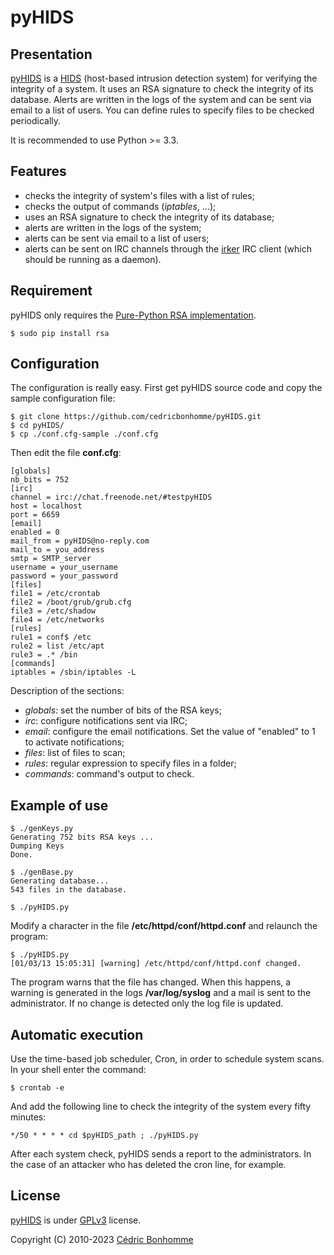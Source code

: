 pyHIDS
======

Presentation
------------
[pyHIDS](https://github.com/cedricbonhomme/pyHIDS) is a
[HIDS](http://en.wikipedia.org/wiki/Host-based_intrusion_detection_system)
(host-based intrusion detection system) for verifying the integrity of a system.
It uses an RSA signature to check the integrity of its database.
Alerts are written in the logs of the system and can be sent via email
to a list of users. You can define rules to specify files to be checked
periodically.

It is recommended to use Python >= 3.3.

Features
--------
* checks the integrity of system's files with a list of rules;
* checks the output of commands (*iptables*, ...);
* uses an RSA signature to check the integrity of its database;
* alerts are written in the logs of the system;
* alerts can be sent via email to a list of users;
* alerts can be sent on IRC channels through the
  [irker](https://gitlab.com/esr/irker) IRC client (which should be running as a
  daemon).


Requirement
-----------

pyHIDS only requires the
[Pure-Python RSA implementation](http://pypi.python.org/pypi/rsa).

    $ sudo pip install rsa

Configuration
-------------
The configuration is really easy. First get pyHIDS source code and copy the
sample configuration file:

    $ git clone https://github.com/cedricbonhomme/pyHIDS.git
    $ cd pyHIDS/
    $ cp ./conf.cfg-sample ./conf.cfg

Then edit the file **conf.cfg**:

    [globals]
    nb_bits = 752
    [irc]
    channel = irc://chat.freenode.net/#testpyHIDS
    host = localhost
    port = 6659
    [email]
    enabled = 0
    mail_from = pyHIDS@no-reply.com
    mail_to = you_address
    smtp = SMTP_server
    username = your_username
    password = your_password
    [files]
    file1 = /etc/crontab
    file2 = /boot/grub/grub.cfg
    file3 = /etc/shadow
    file4 = /etc/networks
    [rules]
    rule1 = conf$ /etc
    rule2 = list /etc/apt
    rule3 = .* /bin
    [commands]
    iptables = /sbin/iptables -L


Description of the sections:

* *globals*: set the number of bits of the RSA keys;
* *irc*: configure notifications sent via IRC;
* *email*: configure the email notifications. Set the value of "enabled" to 1
  to activate notifications;
* *files*: list of files to scan;
* *rules*: regular expression to specify files in a folder;
* *commands*: command's output to check.


Example of use
--------------

    $ ./genKeys.py
    Generating 752 bits RSA keys ...
    Dumping Keys
    Done.

    $ ./genBase.py
    Generating database...
    543 files in the database.

    $ ./pyHIDS.py

Modify a character in the file  **/etc/httpd/conf/httpd.conf** and relaunch the
program:

    $ ./pyHIDS.py
    [01/03/13 15:05:31] [warning] /etc/httpd/conf/httpd.conf changed.

The program warns that the file has changed. When this happens, a warning is
generated in the logs **/var/log/syslog** and a mail is sent to the
administrator.
If no change is detected only the log file is updated.

Automatic execution
-------------------
Use the time-based job scheduler, Cron, in order to schedule system scans.
In your shell enter the command:

    $ crontab -e

And add the following line to check the integrity of the system every fifty
minutes:

    */50 * * * * cd $pyHIDS_path ; ./pyHIDS.py

After each system check, pyHIDS sends a report to the administrators.
In the case of an attacker who has deleted the cron line, for example.


License
-------
[pyHIDS](https://github.com/cedricbonhomme/pyHIDS) is under
[GPLv3](http://www.gnu.org/licenses/gpl-3.0.txt) license.

Copyright (C) 2010-2023 [Cédric Bonhomme](https://www.cedricbonhomme.org>)

